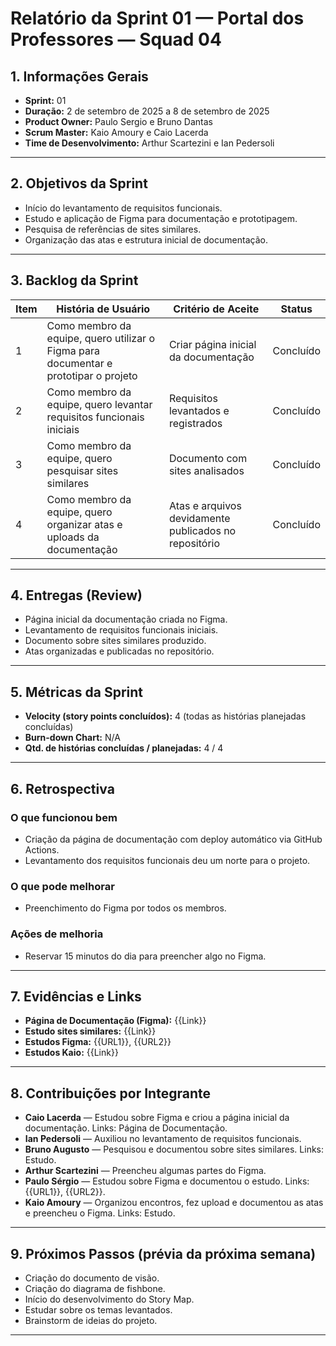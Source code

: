 # Relatório da Sprint 01 — Portal dos Professores — Squad 04

## 1. Informações Gerais

* **Sprint:** 01  
* **Duração:** 2 de setembro de 2025 a 8 de setembro de 2025  
* **Product Owner:** Paulo Sergio e Bruno Dantas  
* **Scrum Master:** Kaio Amoury e Caio Lacerda  
* **Time de Desenvolvimento:** Arthur Scartezini e Ian Pedersoli  

---

## 2. Objetivos da Sprint

* Início do levantamento de requisitos funcionais.  
* Estudo e aplicação de Figma para documentação e prototipagem.  
* Pesquisa de referências de sites similares.  
* Organização das atas e estrutura inicial de documentação.  

---

## 3. Backlog da Sprint

| Item | História de Usuário | Critério de Aceite | Status |
| ---- | ------------------- | ----------------- | ------- |
| 1 | Como membro da equipe, quero utilizar o Figma para documentar e prototipar o projeto | Criar página inicial da documentação | Concluído |
| 2 | Como membro da equipe, quero levantar requisitos funcionais iniciais | Requisitos levantados e registrados | Concluído |
| 3 | Como membro da equipe, quero pesquisar sites similares | Documento com sites analisados | Concluído |
| 4 | Como membro da equipe, quero organizar atas e uploads da documentação | Atas e arquivos devidamente publicados no repositório | Concluído |

---

## 4. Entregas (Review)

* Página inicial da documentação criada no Figma.  
* Levantamento de requisitos funcionais iniciais.  
* Documento sobre sites similares produzido.  
* Atas organizadas e publicadas no repositório.  

---

## 5. Métricas da Sprint

* **Velocity (story points concluídos):** 4 (todas as histórias planejadas concluídas)  
* **Burn-down Chart:** N/A  
* **Qtd. de histórias concluídas / planejadas:** 4 / 4  

---

## 6. Retrospectiva

### O que funcionou bem
* Criação da página de documentação com deploy automático via GitHub Actions.  
* Levantamento dos requisitos funcionais deu um norte para o projeto.  

### O que pode melhorar
* Preenchimento do Figma por todos os membros.  

### Ações de melhoria
* Reservar 15 minutos do dia para preencher algo no Figma.  

---

## 7. Evidências e Links

* **Página de Documentação (Figma):** {{Link}}  
* **Estudo sites similares:** {{Link}}  
* **Estudos Figma:** {{URL1}}, {{URL2}}  
* **Estudos Kaio:** {{Link}}  

---

## 8. Contribuições por Integrante

- **Caio Lacerda** — Estudou sobre Figma e criou a página inicial da documentação. Links: Página de Documentação.  
- **Ian Pedersoli** — Auxiliou no levantamento de requisitos funcionais.  
- **Bruno Augusto** — Pesquisou e documentou sobre sites similares. Links: Estudo.  
- **Arthur Scartezini** — Preencheu algumas partes do Figma.  
- **Paulo Sérgio** — Estudou sobre Figma e documentou o estudo. Links: {{URL1}}, {{URL2}}.  
- **Kaio Amoury** — Organizou encontros, fez upload e documentou as atas e preencheu o Figma. Links: Estudo.  

---

## 9. Próximos Passos (prévia da próxima semana)

- Criação do documento de visão.  
- Criação do diagrama de fishbone.  
- Início do desenvolvimento do Story Map.  
- Estudar sobre os temas levantados.  
- Brainstorm de ideias do projeto.  

---
